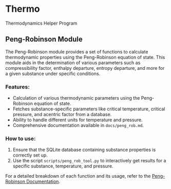 # Thermo
 Thermodynamics Helper Program

## Peng-Robinson Module

The Peng-Robinson module provides a set of functions to calculate thermodynamic properties using the Peng-Robinson equation of state. This module aids in the determination of various parameters such as compressibility factor, enthalpy departure, entropy departure, and more for a given substance under specific conditions.

### Features:

- Calculation of various thermodynamic parameters using the Peng-Robinson equation of state.
- Fetches substance-specific parameters like critical temperature, critical pressure, and acentric factor from a database.
- Ability to handle different units for temperature and pressure.
- Comprehensive documentation available in `docs/peng_rob.md`.

### How to use:

1. Ensure that the SQLite database containing substance properties is correctly set up.
2. Use the script `scripts/peng_rob_tool.py` to interactively get results for a specific substance, temperature, and pressure.

For a detailed breakdown of each function and its usage, refer to the [Peng-Robinson Documentation](./docs/peng_rob.md).
